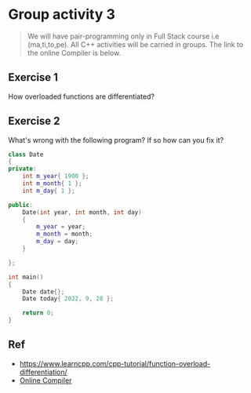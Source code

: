 # Group activity 3

> We will have pair-programming only in Full Stack course i.e (ma,ti,to,pe). All C++ activities will be carried in groups. The link to the online Compiler is below.

## Exercise 1

How overloaded functions are differentiated?


## Exercise 2 
What's wrong with the following program? If so how can you fix it?

```cpp
class Date
{
private:
    int m_year{ 1900 };
    int m_month{ 1 };
    int m_day{ 1 };

public:
    Date(int year, int month, int day)
    {
        m_year = year;
        m_month = month;
        m_day = day;
    }

};

int main()
{
    Date date{}; 
    Date today{ 2022, 9, 28 };

    return 0;
}
```


## Ref
- https://www.learncpp.com/cpp-tutorial/function-overload-differentiation/
- [Online Compiler](https://cpp.sh/)

